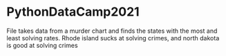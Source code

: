 # PythonDataCamp2021
File takes data from a murder chart and finds the states with the most and least solving rates.
Rhode island sucks at solving crimes, and north dakota is good at solving crimes
